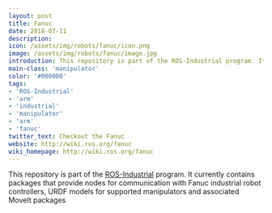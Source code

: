 ```yaml
---
layout: post
title: Fanuc
date: 2018-07-11
description:
icon: /assets/img/robots/fanuc/icon.png
image: /assets/img/robots/fanuc/image.jpg
introduction: This repository is part of the ROS-Industrial program. It currently contains packages that provide nodes for communication with Fanuc industrial robot controllers, URDF models for supported manipulators and associated MoveIt packages.
main-class: 'manipulator'
color: '#000000'
tags:
- 'ROS-Industrial'
- 'arm'
- 'industrial'
- 'manipulator'
- 'arm'
- 'fanuc'
twitter_text: Checkout the Fanuc
website: http://wiki.ros.org/fanuc
wiki_homepage: http://wiki.ros.org/fanuc
---
```


This repository is part of the [ROS-Industrial](http://wiki.ros.org/Industrial) program. It currently contains packages that provide nodes for communication with Fanuc industrial robot controllers, URDF models for supported manipulators and associated MoveIt packages
